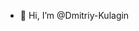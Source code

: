 - 👋 Hi, I’m @Dmitriy-Kulagin

<!---
Dmitriy-Kulagin/Dmitriy-Kulagin is a ✨ special ✨ repository because its `README.md` (this file) appears on your GitHub profile.
You can click the Preview link to take a look at your changes.
--->
